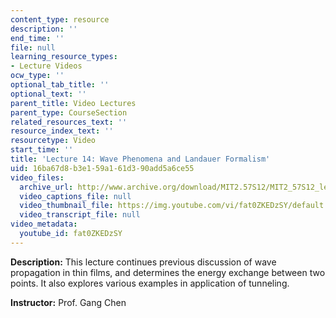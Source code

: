 ```yaml
---
content_type: resource
description: ''
end_time: ''
file: null
learning_resource_types:
- Lecture Videos
ocw_type: ''
optional_tab_title: ''
optional_text: ''
parent_title: Video Lectures
parent_type: CourseSection
related_resources_text: ''
resource_index_text: ''
resourcetype: Video
start_time: ''
title: 'Lecture 14: Wave Phenomena and Landauer Formalism'
uid: 16ba67d8-b3e1-59a1-61d3-90add5a6ce55
video_files:
  archive_url: http://www.archive.org/download/MIT2.57S12/MIT2_57S12_lec14_300k.mp4
  video_captions_file: null
  video_thumbnail_file: https://img.youtube.com/vi/fat0ZKEDzSY/default.jpg
  video_transcript_file: null
video_metadata:
  youtube_id: fat0ZKEDzSY
---
```


**Description:** This lecture continues previous discussion of wave propagation in thin films, and determines the energy exchange between two points. It also explores various examples in application of tunneling.

**Instructor:** Prof. Gang Chen



